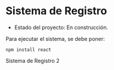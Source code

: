 <h1> Sistema de Registro</h1>

- Estado del proyecto: En construcción.

Para ejecutar el sistema, se debe poner:

```npm install react```

Sistema de Registro 2
